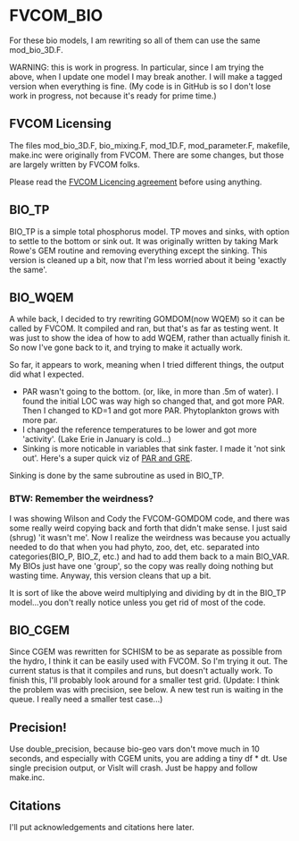 # FVCOM_BIO

For these bio models, I am rewriting so all of them can use the same mod_bio_3D.F.

WARNING: this is work in progress.  In particular, since I am trying the above, when I update one model I may break another.  I will make a tagged version when everything is fine. (My code is in GitHub is so I don't lose work in progress, not because it's ready for prime time.)

## FVCOM Licensing
The files mod_bio_3D.F, bio_mixing.F, mod_1D.F, mod_parameter.F, makefile, make.inc were originally from FVCOM.  There are some changes, but those are largely written by FVCOM folks.

Please read the [FVCOM Licencing agreement](https://github.com/FVCOM-GitHub/FVCOM/blob/main/LICENSE.md) before using anything.

## BIO_TP
BIO_TP is a simple total phosphorus model.  TP moves and sinks, with option to settle to the bottom or sink out.  It was originally written by taking Mark Rowe's GEM routine and removing everything except the sinking. This version is cleaned up a bit, now that I'm less worried about it being 'exactly the same'.

## BIO_WQEM
A while back, I decided to try rewriting GOMDOM(now WQEM) so it can be called by FVCOM.  It compiled and ran, but that's as far as testing went.  It was just to show the idea of how to add WQEM, rather than actually finish it.  So now I've gone back to it, and trying to make it actually work.

So far, it appears to work, meaning when I tried different things, the output did what I expected.
- PAR wasn't going to the bottom.  (or, like, in more than .5m of water).  I found the initial LOC was way high so changed that, and got more PAR.  Then I changed to KD=1 and got more PAR. Phytoplankton grows with more par.
- I changed the reference temperatures to be lower and got more 'activity'.  (Lake Erie in January is cold...)
- Sinking is more noticable in variables that sink faster.  I made it 'not sink out'.
Here's a super quick viz of [PAR and GRE](https://youtu.be/JEc_AALF7x4).

Sinking is done by the same subroutine as used in BIO_TP.

### BTW: Remember the weirdness?
I was showing Wilson and Cody the FVCOM-GOMDOM code, and there was some really weird copying back and forth that didn't make sense.  I just said (shrug) 'it wasn't me'.  Now I realize the weirdness was because you actually needed to do that when you had phyto, zoo, det, etc. separated into categories(BIO_P, BIO_Z, etc.) and had to add them back to a main BIO_VAR.  My BIOs just have one 'group', so the copy was really doing nothing but wasting time. Anyway, this version cleans that up a bit. 

It is sort of like the above weird multiplying and dividing by dt in the BIO_TP model...you don't really notice unless you get rid of most of the code.  

## BIO_CGEM
Since CGEM was rewritten for SCHISM to be as separate as possible from the hydro, I think it can be easily used with FVCOM.  So I'm trying it out.  The current status is that it compiles and runs, but doesn't actually work.  To finish this, I'll probably look around for a smaller test grid.  (Update: I think the problem was with precision, see below.  A new test run is waiting in the queue.  I really need a smaller test case...)

## Precision!
Use double_precision, because bio-geo vars don't move much in 10 seconds, and especially with CGEM units, you are adding a tiny df * dt.  Use single precision output, or VisIt will crash.  Just be happy and follow make.inc.

## Citations
I'll put acknowledgements and citations here later.
